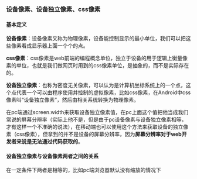 ### 设备像素、设备独立像素、css像素

#### 基本定义

**设备像素**：设备像素又称为物理像素，设备能控制显示的最小单位，我们可以把这些像素看成显示器上面一个个的点。

**css像素**：css像素是web前端的编程概念单位，独立于设备的用于逻辑上衡量像素的单位，也就是我们做网页时用到的css像素单位，是抽象的，而不是实际存在的。

**设备独立像素**：也称为密度无关像素，可以认为是计算机坐标系统上的一个点，这个点代表一个可以由程序使用并控制的虚拟像素，比如css像素，在Android中css像素叫“设备独立像素”，然后由相关系统转换为物理像素。

在pc端通过screen.width来获取设备独立像素值，在pc上面这个值把他当成我们常说的屏幕分辨率（实际上他不是，但是由于pc设备像素与设备独立像素相等，才有这样一个不准确的说法），在移动端也可以使用这个方法来获取设备的独立像素（css像素），但拿到的并不是设备的屏幕分辨率，因为**屏幕分辨率对于web开发者来说是无法通过代码获取的**。

#### 设备独立像素与设备像素两者之间的关系

在一定条件下两者是相等的，比如pc端浏览器默认没有缩放的情况下



